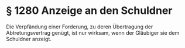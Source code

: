 # § 1280 Anzeige an den Schuldner
Die Verpfändung einer Forderung, zu deren Übertragung der Abtretungsvertrag genügt, ist nur wirksam, wenn der Gläubiger sie dem Schuldner anzeigt.